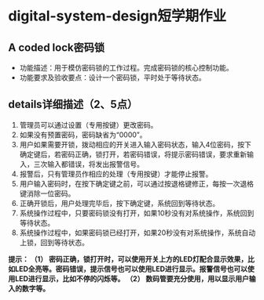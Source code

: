 # digital-system-design短学期作业
## A coded lock密码锁

- 功能描述：用于模仿密码锁的工作过程。完成密码锁的核心控制功能。
- 功能要求及验收要点：设计一个密码锁，平时处于等待状态。

## details详细描述（2、5点）
1. 管理员可以通过设置（专用按键）更改密码。
2. 如果没有预置密码，密码缺省为“0000”。
3. 用户如果需要开锁，拨动相应的开关进入输入密码状态，输入4位密码，按下确定键后，若密码正确，锁打开，若密码错误，将提示密码错误，要求重新输入，三次输入都错误，将发出报警信号。
4. 报警后，只有管理员作相应的处理（专用按键）才能停止报警。
5. 用户输入密码时，在按下确定键之前，可以通过按退格键修正，每按一次退格键消除一位密码。
6. 正确开锁后，用户处理完毕后，按下确定键，系统回到等待状态。
7. 系统操作过程中，只要密码锁没有打开，如果10秒没有对系统操作，系统回到等待状态。
8. 系统操作过程中，如果密码锁已经打开，如果20秒没有对系统操作，系统自动上锁，回到等待状态。

**提示：
（1）	密码正确，锁打开时，可以使用开关上方的LED灯配合显示效果，比如LED全亮等。密码错误，提示信号也可以使用LED进行显示。报警信号也可以使用LED进行显示，比如不停的闪烁等。
（2）	数码管要充分使用，用以显示用户输入的数字等。**

